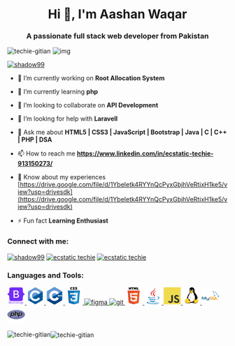 
<h1 align="center">Hi 👋, I'm Aashan Waqar</h1>
<h3 align="center">A passionate full stack web developer from Pakistan</h3>
<img align="right" width="400px"
  src="https://cdn.dribbble.com/users/1162077/screenshots/3848914/programmer.gif"
  alt="img"
/>

<p align="left"> <img src="https://komarev.com/ghpvc/?username=techie-gitian&label=Profile%20views&color=0e75b6&style=flat" alt="techie-gitian" /> </p>

<p align="left"> <a href="https://twitter.com/shadow99" target="blank"><img src="https://img.shields.io/twitter/follow/shadow99?logo=twitter&style=for-the-badge" alt="shadow99" /></a> </p>

- 🔭 I’m currently working on **Root Allocation System**

- 🌱 I’m currently learning **php**

- 👯 I’m looking to collaborate on **API Development**

- 🤝 I’m looking for help with **Laravell**

- 💬 Ask me about **HTML5 | CSS3 | JavaScript | Bootstrap | Java | C | C++ | PHP | DSA**

- 📫 How to reach me **https://www.linkedin.com/in/ecstatic-techie-913150273/**

- 📄 Know about my experiences [https://drive.google.com/file/d/1YbeIetk4RYYnQcPyxGbjhVeRtjxH1ke5/view?usp=drivesdk](https://drive.google.com/file/d/1YbeIetk4RYYnQcPyxGbjhVeRtjxH1ke5/view?usp=drivesdk)

- ⚡ Fun fact **Learning Enthusiast**

<h3 align="left">Connect with me:</h3>
<p align="left">
<a href="https://twitter.com/shadow99" target="blank"><img align="center" src="https://raw.githubusercontent.com/rahuldkjain/github-profile-readme-generator/master/src/images/icons/Social/twitter.svg" alt="shadow99" height="30" width="40" /></a>
<a href="https://linkedin.com/in/ecstatic techie" target="blank"><img align="center" src="https://raw.githubusercontent.com/rahuldkjain/github-profile-readme-generator/master/src/images/icons/Social/linked-in-alt.svg" alt="ecstatic techie" height="30" width="40" /></a>
<a href="https://stackoverflow.com/users/ecstatic techie" target="blank"><img align="center" src="https://raw.githubusercontent.com/rahuldkjain/github-profile-readme-generator/master/src/images/icons/Social/stack-overflow.svg" alt="ecstatic techie" height="30" width="40" /></a>
</p>

<h3 align="left">Languages and Tools:</h3>
<p align="left"> <a href="https://getbootstrap.com" target="_blank" rel="noreferrer"> <img src="https://raw.githubusercontent.com/devicons/devicon/master/icons/bootstrap/bootstrap-plain-wordmark.svg" alt="bootstrap" width="40" height="40"/> </a> <a href="https://www.cprogramming.com/" target="_blank" rel="noreferrer"> <img src="https://raw.githubusercontent.com/devicons/devicon/master/icons/c/c-original.svg" alt="c" width="40" height="40"/> </a> <a href="https://www.w3schools.com/cpp/" target="_blank" rel="noreferrer"> <img src="https://raw.githubusercontent.com/devicons/devicon/master/icons/cplusplus/cplusplus-original.svg" alt="cplusplus" width="40" height="40"/> </a> <a href="https://www.w3schools.com/css/" target="_blank" rel="noreferrer"> <img src="https://raw.githubusercontent.com/devicons/devicon/master/icons/css3/css3-original-wordmark.svg" alt="css3" width="40" height="40"/> </a> <a href="https://www.figma.com/" target="_blank" rel="noreferrer"> <img src="https://www.vectorlogo.zone/logos/figma/figma-icon.svg" alt="figma" width="40" height="40"/> </a> <a href="https://git-scm.com/" target="_blank" rel="noreferrer"> <img src="https://www.vectorlogo.zone/logos/git-scm/git-scm-icon.svg" alt="git" width="40" height="40"/> </a> <a href="https://www.w3.org/html/" target="_blank" rel="noreferrer"> <img src="https://raw.githubusercontent.com/devicons/devicon/master/icons/html5/html5-original-wordmark.svg" alt="html5" width="40" height="40"/> </a> <a href="https://www.java.com" target="_blank" rel="noreferrer"> <img src="https://raw.githubusercontent.com/devicons/devicon/master/icons/java/java-original.svg" alt="java" width="40" height="40"/> </a> <a href="https://developer.mozilla.org/en-US/docs/Web/JavaScript" target="_blank" rel="noreferrer"> <img src="https://raw.githubusercontent.com/devicons/devicon/master/icons/javascript/javascript-original.svg" alt="javascript" width="40" height="40"/> </a> <a href="https://www.linux.org/" target="_blank" rel="noreferrer"> <img src="https://raw.githubusercontent.com/devicons/devicon/master/icons/linux/linux-original.svg" alt="linux" width="40" height="40"/> </a> <a href="https://www.mysql.com/" target="_blank" rel="noreferrer"> <img src="https://raw.githubusercontent.com/devicons/devicon/master/icons/mysql/mysql-original-wordmark.svg" alt="mysql" width="40" height="40"/> </a> <a href="https://www.php.net" target="_blank" rel="noreferrer"> <img src="https://raw.githubusercontent.com/devicons/devicon/master/icons/php/php-original.svg" alt="php" width="40" height="40"/> </a> </p>

<p><img align="left" src="https://github-readme-stats.vercel.app/api/top-langs?username=techie-gitian&show_icons=true&locale=en&layout=compact" alt="techie-gitian" /></p>



<p><img align="center" src="https://github-readme-streak-stats.herokuapp.com/?user=techie-gitian&" alt="techie-gitian" /></p>
